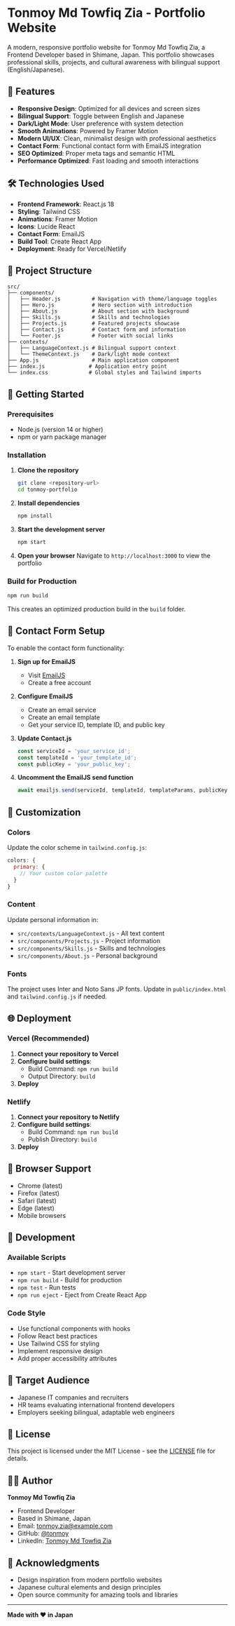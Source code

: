 # Tonmoy Md Towfiq Zia - Portfolio Website

A modern, responsive portfolio website for Tonmoy Md Towfiq Zia, a Frontend Developer based in Shimane, Japan. This portfolio showcases professional skills, projects, and cultural awareness with bilingual support (English/Japanese).

## 🌟 Features

- **Responsive Design**: Optimized for all devices and screen sizes
- **Bilingual Support**: Toggle between English and Japanese
- **Dark/Light Mode**: User preference with system detection
- **Smooth Animations**: Powered by Framer Motion
- **Modern UI/UX**: Clean, minimalist design with professional aesthetics
- **Contact Form**: Functional contact form with EmailJS integration
- **SEO Optimized**: Proper meta tags and semantic HTML
- **Performance Optimized**: Fast loading and smooth interactions

## 🛠️ Technologies Used

- **Frontend Framework**: React.js 18
- **Styling**: Tailwind CSS
- **Animations**: Framer Motion
- **Icons**: Lucide React
- **Contact Form**: EmailJS
- **Build Tool**: Create React App
- **Deployment**: Ready for Vercel/Netlify

## 📁 Project Structure

```
src/
├── components/
│   ├── Header.js          # Navigation with theme/language toggles
│   ├── Hero.js            # Hero section with introduction
│   ├── About.js           # About section with background
│   ├── Skills.js          # Skills and technologies
│   ├── Projects.js        # Featured projects showcase
│   ├── Contact.js         # Contact form and information
│   └── Footer.js          # Footer with social links
├── contexts/
│   ├── LanguageContext.js # Bilingual support context
│   └── ThemeContext.js    # Dark/light mode context
├── App.js                 # Main application component
├── index.js              # Application entry point
└── index.css             # Global styles and Tailwind imports
```

## 🚀 Getting Started

### Prerequisites

- Node.js (version 14 or higher)
- npm or yarn package manager

### Installation

1. **Clone the repository**
   ```bash
   git clone <repository-url>
   cd tonmoy-portfolio
   ```

2. **Install dependencies**
   ```bash
   npm install
   ```

3. **Start the development server**
   ```bash
   npm start
   ```

4. **Open your browser**
   Navigate to `http://localhost:3000` to view the portfolio

### Build for Production

```bash
npm run build
```

This creates an optimized production build in the `build` folder.

## 📧 Contact Form Setup

To enable the contact form functionality:

1. **Sign up for EmailJS**
   - Visit [EmailJS](https://www.emailjs.com/)
   - Create a free account

2. **Configure EmailJS**
   - Create an email service
   - Create an email template
   - Get your service ID, template ID, and public key

3. **Update Contact.js**
   ```javascript
   const serviceId = 'your_service_id';
   const templateId = 'your_template_id';
   const publicKey = 'your_public_key';
   ```

4. **Uncomment the EmailJS send function**
   ```javascript
   await emailjs.send(serviceId, templateId, templateParams, publicKey);
   ```

## 🎨 Customization

### Colors
Update the color scheme in `tailwind.config.js`:

```javascript
colors: {
  primary: {
    // Your custom color palette
  }
}
```

### Content
Update personal information in:
- `src/contexts/LanguageContext.js` - All text content
- `src/components/Projects.js` - Project information
- `src/components/Skills.js` - Skills and technologies
- `src/components/About.js` - Personal background

### Fonts
The project uses Inter and Noto Sans JP fonts. Update in `public/index.html` and `tailwind.config.js` if needed.

## 🌐 Deployment

### Vercel (Recommended)

1. **Connect your repository to Vercel**
2. **Configure build settings**:
   - Build Command: `npm run build`
   - Output Directory: `build`
3. **Deploy**

### Netlify

1. **Connect your repository to Netlify**
2. **Configure build settings**:
   - Build Command: `npm run build`
   - Publish Directory: `build`
3. **Deploy**

## 📱 Browser Support

- Chrome (latest)
- Firefox (latest)
- Safari (latest)
- Edge (latest)
- Mobile browsers

## 🔧 Development

### Available Scripts

- `npm start` - Start development server
- `npm run build` - Build for production
- `npm test` - Run tests
- `npm run eject` - Eject from Create React App

### Code Style

- Use functional components with hooks
- Follow React best practices
- Use Tailwind CSS for styling
- Implement responsive design
- Add proper accessibility attributes

## 🎯 Target Audience

- Japanese IT companies and recruiters
- HR teams evaluating international frontend developers
- Employers seeking bilingual, adaptable web engineers

## 📄 License

This project is licensed under the MIT License - see the [LICENSE](LICENSE) file for details.

## 👨‍💻 Author

**Tonmoy Md Towfiq Zia**
- Frontend Developer
- Based in Shimane, Japan
- Email: tonmoy.zia@example.com
- GitHub: [@tonmoy](https://github.com/tonmoy)
- LinkedIn: [Tonmoy Md Towfiq Zia](https://linkedin.com/in/tonmoy)

## 🙏 Acknowledgments

- Design inspiration from modern portfolio websites
- Japanese cultural elements and design principles
- Open source community for amazing tools and libraries

---

**Made with ❤️ in Japan**